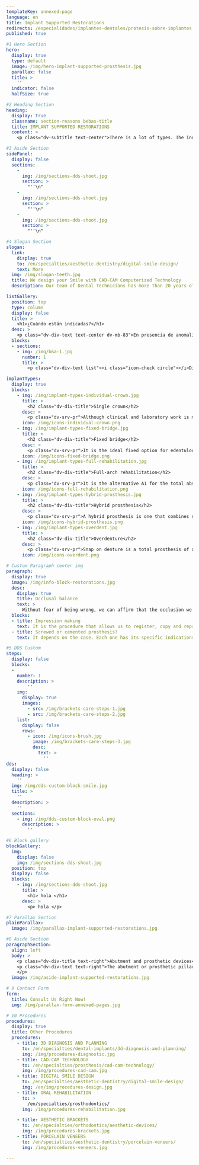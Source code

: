 ```yaml
---
templateKey: annexed-page
language: en
title: Implant Supported Restorations
redirects: /especialidades/implantes-dentales/protesis-sobre-implantes
published: true

#1 Hero Section
hero:
  display: true
  type: default
  image: /img/hero-implant-supported-prosthesis.jpg
  parallax: false
  title: >
    ''
  indicator: false
  halfSize: true

#2 Heading Section
heading:
  display: true
  classname: section-reasons bebas-title
  title: IMPLANT SUPPORTED RESTORATIONS
  content: >
    <p class="dv-subtitle text-center">There is a lot of types. The indication of one or the other will depend on the number of missing teeth, bone and gum volume, facial fullness, number and arrangement of the implants, aesthetic factors, occlusion, antagonistic arcade, prosthetic space and economic considerations.</p>

#3 Aside Section
sidePanel: 
  display: false
  sections: 
    - 
      img: /img/sections-dds-shoot.jpg
      section: > 
        "''\n"
    - 
      img: /img/sections-dds-shoot.jpg
      section: > 
        "''\n"
    - 
      img: /img/sections-dds-shoot.jpg
      section: >
        "''\n"

#4 Slogan Section
slogan:
  link:
    display: true
    to: /en/specialties/aesthetic-dentistry/digital-smile-design/
    text: More
  img: /img/slogan-teeth.jpg
  title: We design your Smile with CAD-CAM Computerized Technology
  description: Our team of Dental Technicians has more than 20 years of experience in Implant-Assisted Restorations.

listGallery:
  position: top
  type: column
  display: false
  title: >
    <h1>¿Cuándo están indicadas?</h1>
  desc: >
    <p class="dv-div-text text-center dv-mb-83">En presencia de anomalías estéticas que comprometan la apariencia de la persona.  A continuación presentamos diversas <br> condiciones clínicas susceptibles a este tipo de restauración dental:</p>
  blocks:
  - sections:
    - img: /img/b&a-1.jpg
      number: 1
      title: >
        <p class="dv-div-text list"><i class="icon-check circle"></i>Diastemas o separaciones interdentales</p>

implantTypes:
  display: true
  blocks:
    - img: /img/implant-types-individual-crown.jpg
      title: >
        <h2 class="dv-div-title">Single crown</h2>
      desc: >
        <p class="dv-srv-pr">Although clinical and laboratory work is much more complex than that of a dento-supported crown or cap <em>(on a natural tooth)</em>, it is the most basic restoration that can be made on a osseointegrated implant. They are indicated in cases of unit implants and can be made of metal-porcelain, Lithium Disilicate or Zirconia Oxide <em>(high dental aesthetics)</em>.</p>
      icon: /img/icons-individual-crown.png
    - img: /img/implant-types-fixed-bridge.jpg
      title: >
        <h2 class="dv-div-title">Fixed bridge</h2>
      desc: >
        <p class="dv-srv-pr">It is the ideal fixed option for edentulous gaps of 3 or more contiguous teeth. The structure is made up of 3 or more crowns fused together and supported at its ends by 2 or more dental implants. They can be made with the same materials that are used for individual crowns.</p>
      icon: /img/icons-fixed-bridge.png
    - img: /img/implant-types-full-rehabilitation.jpg
      title: >
        <h2 class="dv-div-title">Full-arch rehabilitation</h2>
      desc: >
        <p class="dv-srv-pr">It is the alternative A1 for the total absence of teeth. 10 or 12 ceramic crowns on the largest possible number of implants <em>(from 8 to 12)</em>. Crowns can be individual, can be merged into sections or be part of a single structure. This type of prosthesis is the most similar to natural dentition and when biting through it provides an unequaled sense of security and comfort, however, it requires a great economic investment and almost intact maxillary bone bases.</p>
      icon: /img/icons-full-rehabilitation.png
    - img: /img/implant-types-hybrid-prosthesis.jpg
      title: >
        <h2 class="dv-div-title">Hybrid prosthesis</h2>
      desc: >
        <p class="dv-srv-pr">A hybrid prosthesis is one that combines several materials. It is a single fixed structure that is screwed onto 4, 6 or 8 implants and usually replaces all the teeth of an arcade. It can be made of metal-porcelain or metal-acrylic, and that in cases of maxillary atrophy or severe bone resorption, it incorporates artificial pink gum to restore the occlusal vertical dimension, lip support, dental aesthetics and facial fullness of the person.</p>
      icon: /img/icons-hybrid-prosthesis.png
    - img: /img/implant-types-overdent.jpg
      title: >
        <h2 class="dv-div-title">Overdenture</h2>
      desc: >
        <p class="dv-srv-pr">Snap on denture is a total prosthesis of acrylic resin, removable and that is anchored on 2, 3 or 4 implants. It is also known as "lace denture" because it is based on a male and female system for insertion and removal. The fact of being able to be removed by the patient considerably facilitates the process of oral hygiene, and although it is removable, the implants provide it great retention and stability compared to a conventional or muco-supported prosthesis.</p>
      icon: /img/icons-overdent.png

# Custom Paragraph center img
paragraph:
  display: true
  image: /img/info-block-restorations.jpg
  desc:
    display: true
    title: Occlusal balance
    text: >
      Without fear of being wrong, we can affirm that the occlusion we give to an implant-supported restoration, especially if it is fixed, will represent its life insurance. The implant does not have mechanisms or "fuse" sensors that allow it, in the event of an overload, to emit an alarm signal, as is the case with a natural tooth through the proprioceptive elements contained in its periodontium. Hence the importance of achieving a perfect occlusion or bite in all restorative treatments on osseointegrated implants.
  blocks:
  - title: Impression making
    text: It is the procedure that allows us to register, copy and reproduce in negative and with accuracy the artificial infra and mesostructures in order to obtain the working model for the manufacture of the definitive prosthesis. To rehabilitate implants we handle the concept of transfer and elastomeric materials such as silicones by addition.
  - title: Screwed or cemented prosthesis?
    text: It depends on the case. Each one has its specific indications and utilities. However, the appearance of new special cements for implantological use has done that, little by little, cemented prostheses gaining ground in the selection.

#5 DDS Custom
steps:
  display: false
  blocks:
  -
    number: 1
    description: >
        ''
    img:
      display: true
      images:
        - src: /img/brackets-care-steps-1.jpg
        - src: /img/brackets-care-steps-2.jpg
    list:
      display: false
      rows:
        - icon: /img/icons-brush.jpg
          image: /img/brackets-care-steps-3.jpg
          desc:
            text: > 
              ''
dds: 
  display: false
  heading: > 
    ''
  img: /img/dds-custom-block-smile.jpg
  title: > 
    ''
  description: > 
    ''
  sections:
    - img: /img/dds-custom-block-oval.png
      description: > 
        ''

#6 Block gallery
blockGallery:
  img: 
    display: false
    img: /img/sections-dds-shoot.jpg
  position: top
  display: false
  blocks:
    - img: /img/sections-dds-shoot.jpg
      title: >
        <h1> hola </h1>
      desc: >
        <p> hola </p>

#7 Parallax Section
plainParallax:
  image: /img/parallax-implant-supported-restorations.jpg

#8 Aside Section
paragraphSection:
  align: left
  body: >
    <p class="dv-div-title text-right">Abutment and prosthetic devices</p>
    <p class="dv-div-text text-right">The abutment or prosthetic pillar is the piece that establishes the structural connection between the implant and the prosthesis. It is screwed into the implant, and then over it, the restoration is cemented or screwed too. It can be prefabricated or made to measure by a process of metal casting. A transfer or impression coping device and an analog or implant´s replica are also generally required to be able to successfully carry out the laboratory procedure. <br><br><br> <img src="https://dentalvip.com.ve/wp-content/uploads/2018/09/protimp-img9.jpg" alt="Logo" class="dv-sp-log center-block dv-mtop-psi">   
    </p>
  image: /img/aside-implant-supported-restorations.jpg

# 9 Contact Form
form:
  title: Consult Us Right Now!
  img: /img/parallax-form-annexed-pages.jpg

# 10 Procedures
procedures:
  display: true
  title: Other Procedures
  procedures:
    - title: 3D DIAGNOSIS AND PLANNING
      to: /en/specialties/dental-implants/3d-diagnosis-and-planning/
      img: /img/procedures-diagnostic.jpg
    - title: CAD-CAM TECHNOLOGY
      to: /en/specialties/prosthesis/cad-cam-technology/
      img: /img/procedures-cad-cam.jpg
    - title: DIGITAL SMILE DESIGN
      to: /en/specialties/aesthetic-dentistry/digital-smile-design/
      img: /en/img/procedures-design.jpg
    - title: ORAL REHABILITATION
      to: >
        /en/specialties/prosthodontics/
      img: /img/procedures-rehabilitation.jpg

    - title: AESTHETIC BRACKETS
      to: /en/specialties/orthodontics/aesthetic-devices/
      img: /img/procedures-brackets.jpg
    - title: PORCELAIN VENEERS
      to: /en/specialties/aesthetic-dentistry/porcelain-veneers/
      img: /img/procedures-veneers.jpg

---
```


